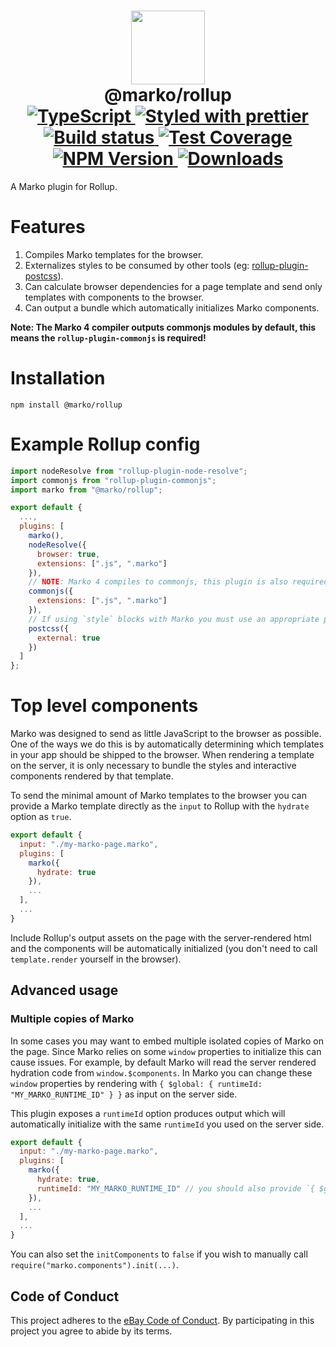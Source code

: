 <h1 align="center">
  <!-- Logo -->
  <img src="https://user-images.githubusercontent.com/4985201/64657906-4d0cc000-d3ea-11e9-93ba-a46c008f2b22.png" height="118"/>
  <br/>
  @marko/rollup
	<br/>

  <!-- Language -->
  <a href="http://typescriptlang.org">
    <img src="https://img.shields.io/badge/%3C%2F%3E-typescript-blue.svg" alt="TypeScript"/>
  </a>
  <!-- Format -->
  <a href="https://github.com/prettier/prettier">
    <img src="https://img.shields.io/badge/styled_with-prettier-ff69b4.svg" alt="Styled with prettier"/>
  </a>
  <!-- CI -->
  <a href="https://travis-ci.org/marko-js/rollup">
  <img src="https://img.shields.io/travis/marko-js/rollup.svg" alt="Build status"/>
  </a>
  <!-- Coverage -->
  <a href="https://coveralls.io/github/marko-js/rollup">
    <img src="https://img.shields.io/coveralls/marko-js/rollup.svg" alt="Test Coverage"/>
  </a>
  <!-- NPM Version -->
  <a href="https://npmjs.org/package/@marko/rollup">
    <img src="https://img.shields.io/npm/v/@marko/rollup.svg" alt="NPM Version"/>
  </a>
  <!-- Downloads -->
  <a href="https://npmjs.org/package/@marko/rollup">
    <img src="https://img.shields.io/npm/dm/@marko/rollup.svg" alt="Downloads"/>
  </a>
</h1>

A Marko plugin for Rollup.

# Features

1. Compiles Marko templates for the browser.
2. Externalizes styles to be consumed by other tools (eg: [rollup-plugin-postcss](https://github.com/egoist/rollup-plugin-postcss#readme)).
3. Can calculate browser dependencies for a page template and send only templates with components to the browser.
4. Can output a bundle which automatically initializes Marko components.

**Note: The Marko 4 compiler outputs commonjs modules by default, this means the `rollup-plugin-commonjs` is required!**

# Installation

```console
npm install @marko/rollup
```

# Example Rollup config

```javascript
import nodeResolve from "rollup-plugin-node-resolve";
import commonjs from "rollup-plugin-commonjs";
import marko from "@marko/rollup";

export default {
  ...,
  plugins: [
    marko(),
    nodeResolve({
      browser: true,
      extensions: [".js", ".marko"]
    }),
    // NOTE: Marko 4 compiles to commonjs, this plugin is also required.
    commonjs({
      extensions: [".js", ".marko"]
    }),
    // If using `style` blocks with Marko you must use an appropriate plugin.
    postcss({
      external: true
    })
  ]
};
```

# Top level components

Marko was designed to send as little JavaScript to the browser as possible. One of the ways we do this is by automatically determining which templates in your app should be shipped to the browser. When rendering a template on the server, it is only necessary to bundle the styles and interactive components rendered by that template.

To send the minimal amount of Marko templates to the browser you can provide a Marko template directly as the `input` to Rollup with the `hydrate` option as `true`.

```js
export default {
  input: "./my-marko-page.marko",
  plugins: [
    marko({
      hydrate: true
    }),
    ...
  ],
  ...
}
```

Include Rollup's output assets on the page with the server-rendered html and the components will be automatically initialized (you don't need to call `template.render` yourself in the browser).

## Advanced usage

### Multiple copies of Marko

In some cases you may want to embed multiple isolated copies of Marko on the page. Since Marko relies on some `window` properties to initialize this can cause issues. For example, by default Marko will read the server rendered hydration code from `window.$components`. In Marko you can change these `window` properties by rendering with `{ $global: { runtimeId: "MY_MARKO_RUNTIME_ID" } }` as input on the server side.

This plugin exposes a `runtimeId` option produces output which will automatically initialize with the same `runtimeId` you used on the server side.

```js
export default {
  input: "./my-marko-page.marko",
  plugins: [
    marko({
      hydrate: true,
      runtimeId: "MY_MARKO_RUNTIME_ID" // you should also provide `{ $global: { runtimeId: "MY_MARKO_RUNTIME_ID" } }` when rendering your template on the server.
    }),
    ...
  ],
  ...
}
```

You can also set the `initComponents` to `false` if you wish to manually call `require("marko.components").init(...)`.

## Code of Conduct

This project adheres to the [eBay Code of Conduct](./.github/CODE_OF_CONDUCT.md). By participating in this project you agree to abide by its terms.
